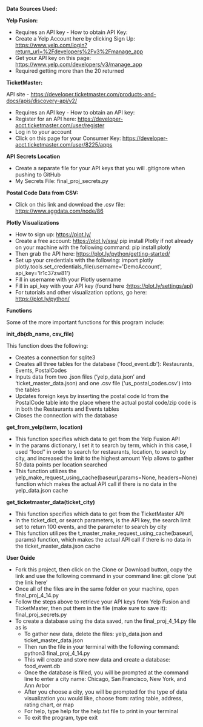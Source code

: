 **Data Sources Used:**

**Yelp Fusion:**

 - Requires an API key - How to obtain API Key:
 - Create a Yelp Account here by clicking Sign Up: https://www.yelp.com/login?return_url=%2Fdevelopers%2Fv3%2Fmanage_app
 - Get your API key on this page: https://www.yelp.com/developers/v3/manage_app
 - Required getting more than the 20 returned


**TicketMaster:** 

API site - https://developer.ticketmaster.com/products-and-docs/apis/discovery-api/v2/
- Requires an API key - How to obtain an API key:
- Register for an API here: https://developer-acct.ticketmaster.com/user/register
- Log in to your account
- Click on this page for your Consumer Key: https://developer-acct.ticketmaster.com/user/8225/apps


**API Secrets Location**

- Create a separate file for your API keys that you will .gitignore when pushing to GitHub
- My Secrets File: final_proj_secrets.py


**Postal Code Data from CSV:**

- Click on this link and download the .csv file: https://www.aggdata.com/node/86


**Plotly Visualizations**

- How to sign up: https://plot.ly/
- Create a free account: https://plot.ly/ssu/
pip install Plotly if not already on your machine with the following command: pip install plotly
- Then grab the API here: https://plot.ly/python/getting-started/
- Set up your credentials with the following:
    import plotly
    plotly.tools.set_credentials_file(username='DemoAccount', api_key='lr1c37zw81')
- Fill in username with your Plotly username
- Fill in api_key with your API key (found here :https://plot.ly/settings/api)
- For tutorials and other visualization options, go here: https://plot.ly/python/


**Functions**

Some of the more important functions for this program include:

**init_db(db_name, csv_file)**

  This function does the following:
  - Creates a connection for sqlite3
  - Creates all three tables for the database ('food_event.db'): Restaurants, Events, PostalCodes
  - Inputs data from two .json files (‘yelp_data.json’ and ‘ticket_master_data.json) and one .csv file ('us_postal_codes.csv') into the tables
  - Updates foreign keys by inserting the postal code Id from the PostalCode table into the place where the actual postal code/zip code is in both the Restaurants and Events tables
  - Closes the connection with the database


**get_from_yelp(term, location)**

  - This function specifies which data to get from the Yelp Fusion API
  - In the params dictionary, I set it to search by term, which in this case, I used “food” in order to search for restaurants, location, to search by city, and increased the limit to the highest amount Yelp allows to gather 50 data points per location searched
  - This function utilizes the yelp_make_request_using_cache(baseurl,params=None, headers=None) function which makes the actual API call if there is no data in the yelp_data.json cache


**get_ticketmaster_data(ticket_city)**

  - This function specifies which data to get from the TicketMaster API
  - In the ticket_dict, or search parameters, is the API key, the search limit set to return 100 events, and the parameter to search by city
  - This function utilizes the t_master_make_request_using_cache(baseurl, params) function, which makes the actual API call if there is no data in the  ticket_master_data.json cache


**User Guide**

- Fork this project, then click on the Clone or Download button, copy the link and use the following command in your command line: git clone ‘put the link here’
- Once all of the files are in the same folder on your machine, open final_proj_4_14.py
- Follow the steps above to retrieve your API keys from Yelp Fusion and TicketMaster, then put them in the file (make sure to save it): final_proj_secrets.py
- To create a database using the data saved, run the final_proj_4_14.py file as is
  - To gather new data, delete the files: yelp_data.json and ticket_master_data.json
  - Then run the file in your terminal with the following command: python3 final_proj_4_14.py
  - This will create and store new data and create a database: food_event.db
  - Once the database is filled, you will be prompted at the command line to enter a city name: Chicago, San Francisco, New York, and Ann Arbor
  - After you choose a city, you will be prompted for the type of data visualization you would like, choose from: rating table, address, rating chart, or map
  - For help, type help for the help.txt file to print in your terminal
  - To exit the program, type exit
